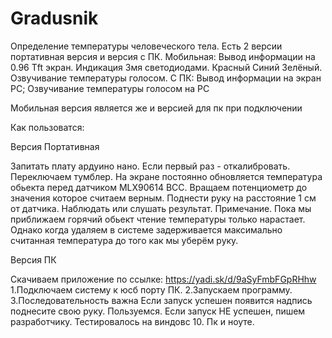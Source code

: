 # Gradusnik
Определение температуры человеческого тела. 
Есть 2 версии портативная версия и версия с ПК.
Мобильная:
Вывод информации на 0.96 Tft экран. Индикация 3мя светодиодами. Красный Синий Зелёный. Озвучивание температуры голосом. 
C ПК:
Вывод информации на экран PC; Озвучивание температуры голосом на PC

Мобильная версия является же и версией для пк при подключении

Как пользоватся:

Версия Портативная

Запитать плату ардуино нано.
Если первый раз - откалибровать. Переключаем тумблер.
На экране постоянно обновляется температура обьекта перед датчиком MLX90614 BCC. Вращаем потенциометр до значения которое считаем верным.
Поднести руку на расстояние 1 см от датчика. Наблюдать или слушать результат.
Примечание. Пока мы приближаем горячий обьект чтение температуры только нарастает. Однако когда удаляем в системе задерживается максимально считанная температура до того как мы уберём руку.

Версия ПК

Скачиваем приложение по ссылке: https://yadi.sk/d/9aSyFmbFGpRHhw
1.Подключаем систему к юсб порту ПК.
2.Запускаем программу.
3.Последовательность важна
Если запуск успешен появится надпись поднесите свою руку. Пользуемся.
                     Если запуск НЕ успешен, пишем разработчику.
Тестировалось на виндовс 10. Пк и ноуте.

